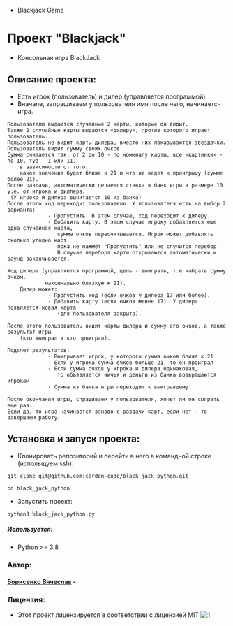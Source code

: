 - Blackjack Game
# Проект "Blackjack"

- Консольная игра BlackJack

## Описание проекта:

- Есть игрок (пользователь) и дилер (управляется программой).
- Вначале, запрашиваем у пользователя имя после чего, начинается игра.

```При начале игры у пользователя и дилера в банке находится 100 условных единиц.
Пользователю выдаются случайные 2 карты, которые он видит.
Также 2 случайные карты выдаются «дилеру», против которого играет пользователь.
Пользователь не видит карты дилера, вместо них показываются звездочки.
Пользователь видит сумму своих очков.
Сумма считается так: от 2 до 10 - по номиналу карты, все «картинки» - по 10, туз - 1 или 11,
    в зависимости от того,
    какое значение будет ближе к 21 и что не ведет к проигрышу (сумме более 21).
После раздачи, автоматически делается ставка в банк игры в размере 10 у.е. от игрока и диллера.
 (У игрока и дилера вычитается 10 из банка)
После этого ход переходит пользователю. У пользователя есть на выбор 2 варианта:
             - Пропустить. В этом случае, ход переходит к дилеру. 
             - Добавить карту. В этом случае игроку добавляется еще одна случайная карта,
                сумма очков пересчитывается. Игрок может добавлять сколько угодно карт,
                пока не нажмёт "Пропустить" или не случится перебор.
                В случае перебора карты открываются автоматически и раунд заканчивается.

Ход дилера (управляется программой, цель - выиграть, т.е набрать сумму очком,
            максимально близкую к 21).
    Дилер может:
             - Пропустить ход (если очков у дилера 17 или более).
             - Добавить карту (если очков менее 17). У дилера появляется новая карта
                (для пользователя закрыта).
              
После этого пользователь видит карты дилера и сумму его очков, а также результат игры
    (кто выиграл и кто проиграл).

Подсчет результатов:
             - Выигрывает игрок, у которого сумма очков ближе к 21
             - Если у игрока сумма очков больше 21, то он проиграл
             - Если сумма очков у игрока и дилера одинаковая,
                то объявляется ничья и деньги из банка возвращаются игрокам
             - Сумма из банка игры переходит к выигравшему

После окончания игры, спрашиваем у пользователя, хочет ли он сыграть еще раз.
Если да, то игра начинается заново с раздачи карт, если нет - то завершаем работу.
```
## Установка и запуск проекта:

- Клонировать репозиторий и перейти в него в командной строке (испольщуем ssh):

`git clone git@github.com:carden-code/black_jack_python.git
` 

`cd black_jack_python
`

- Запустить проект:

`python3 black_jack_python.py
`

##### Используется:

- Python >= 3.8

### Автор:

#### [Борисенко Вячеслав](https://github.com/carden-code "Борисенко Вячеслав") -

### Лицензия:
- Этот проект лицензируется в соответствии с лицензией MIT ![](https://miro.medium.com/max/156/1*A0rVKDO9tEFamc-Gqt7oEA.png "1")
